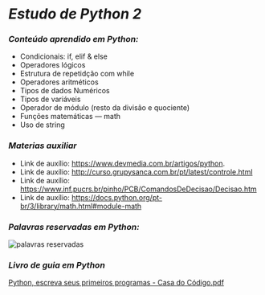 # *Estudo de Python 2*

### *Conteúdo aprendido em Python:* ###
- Condicionais: if, elif & else
- Operadores lógicos
- Estrutura de repetidção com while
- Operadores aritméticos
- Tipos de dados Numéricos
- Tipos de variáveis
- Operador de módulo (resto da divisão e quociente)
- Funções matemáticas — math
- Uso de string

### *Materias auxiliar* ###

- Link de auxílio: https://www.devmedia.com.br/artigos/python. 
- Link de auxílio: http://curso.grupysanca.com.br/pt/latest/controle.html 
- Link de auxílio: https://www.inf.pucrs.br/pinho/PCB/ComandosDeDecisao/Decisao.htm 
- Link de auxílio: https://docs.python.org/pt-br/3/library/math.html#module-math

### *Palavras reservadas em Python:* ###
![palavras reservadas](https://user-images.githubusercontent.com/61609240/158027932-84e905f6-cca9-48c4-8834-168904451eaa.png)

### *Livro de guia em Python* ###
[Python, escreva seus primeiros programas - Casa do Código.pdf](https://github.com/Valmir-unicap/Estudando-Python/files/8238039/Python.escreva.seus.primeiros.programas.-.Casa.do.Codigo.pdf)
